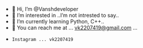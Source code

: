 - 👋 Hi, I’m @Vanshdeveloper
- 👀 I’m interested in ..I’m not intrested to say..
- 🌱 I’m currently learning Python, C++..
- 🎯 You can reach me at ... vk2207419@gmail.com ...
-     Instagram ... vk2207419
